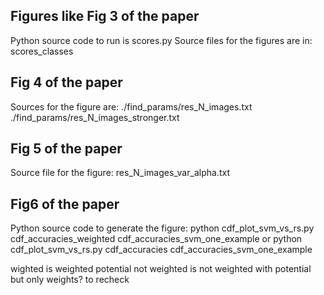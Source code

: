 
## Figures like Fig 3 of the paper 
Python source code to run is scores.py 
Source files for the figures are in: scores_classes 

## Fig 4 of the paper 
Sources for the figure are:
./find_params/res_N_images.txt
./find_params/res_N_images_stronger.txt 

## Fig 5 of the paper 
Source file for the figure: 
res_N_images_var_alpha.txt 

## Fig6 of the paper 
Python source code to generate the figure: 
python cdf_plot_svm_vs_rs.py cdf_accuracies_weighted cdf_accuracies_svm_one_example
or
python cdf_plot_svm_vs_rs.py cdf_accuracies cdf_accuracies_svm_one_example

wighted is weighted potential
not weighted is not weighted with potential but only weights? to recheck


